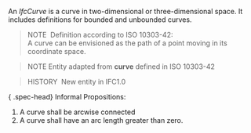 ﻿An _IfcCurve_ is a curve in two-dimensional or three-dimensional space. It includes definitions for bounded and unbounded curves.

> NOTE&nbsp; Definition according to ISO 10303-42:  
> A curve can be envisioned as the path of a point moving in its coordinate space.

> NOTE Entity adapted from **curve** defined in ISO 10303-42

> HISTORY&nbsp; New entity in IFC1.0

{ .spec-head}
Informal Propositions:

1. A curve shall be arcwise connected 
2. A curve shall have an arc length greater than zero.